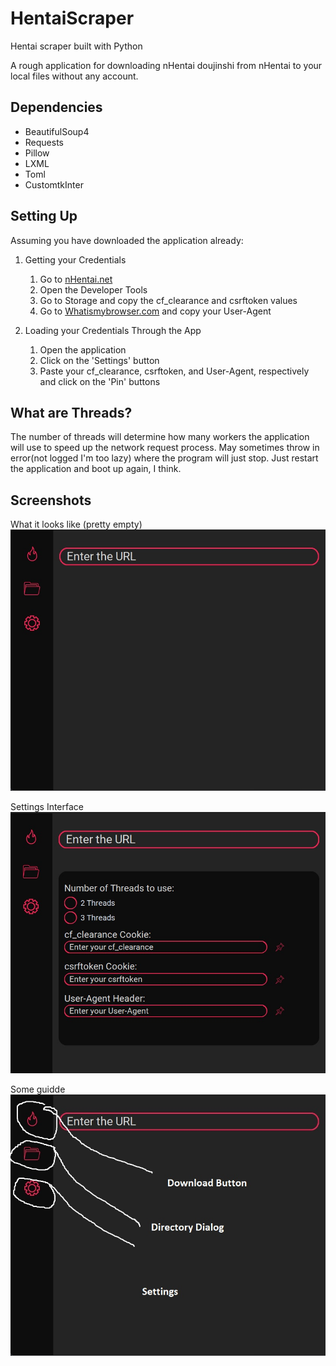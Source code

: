# HentaiScraper
Hentai scraper built with Python

A rough application for downloading nHentai doujinshi from nHentai to your local files without any account.

## Dependencies
- BeautifulSoup4
- Requests
- Pillow
- LXML
- Toml
- CustomtkInter

## Setting Up
Assuming you have downloaded the application already:

1. Getting your Credentials
    1. Go to [nHentai.net](https://nhentai.net)
    2. Open the Developer Tools
    3. Go to Storage and copy the cf_clearance and csrftoken values
    4. Go to [Whatismybrowser.com](https://www.whatismybrowser.com/detect/what-is-my-user-agent/) and copy your User-Agent

2. Loading your Credentials Through the App
    1. Open the application
    2. Click on the 'Settings' button
    3. Paste your cf_clearance, csrftoken, and User-Agent, respectively and click on the 'Pin' buttons

## What are Threads?
The number of threads will determine how many workers the application will use to speed up the network request process. May sometimes throw in error(not logged I'm too lazy) where the program will just stop. Just restart the application and boot up again, I think.

## Screenshots

What it looks like (pretty empty)
![Main Interface](asset/screenshots/main.jpg)

Settings Interface
![Settings](asset/screenshots/settings.jpg)

Some guidde
![Guide](asset/screenshots/interface%20with%20directions.jpg)